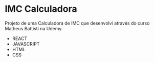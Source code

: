 # IMC Calculadora

Projeto de uma Calculadora de IMC que desenvolvi através do curso Matheus Battisti na Udemy.

- REACT
- JAVASCRIPT
- HTML
- CSS
